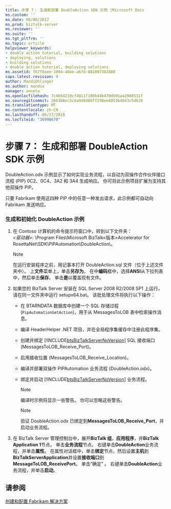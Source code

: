 ```yaml
---
title: 步骤 7： 生成和部署 DoubleAction SDK 示例 |Microsoft Docs
ms.custom: ''
ms.date: 06/08/2017
ms.prod: biztalk-server
ms.reviewer: ''
ms.suite: ''
ms.tgt_pltfrm: ''
ms.topic: article
helpviewer_keywords:
- double action tutorial, building solutions
- deploying, solutions
- building solutions
- double action tutorial, deploying solutions
ms.assetid: f67f8aee-1004-48ee-a6fd-881097382888
caps.latest.revision: 9
author: MandiOhlinger
ms.author: mandia
manager: anneta
ms.openlocfilehash: 7c4664210cf4911f180b44b470db01aa2948531f
ms.sourcegitcommit: 266308ec5c6a9d8d80ff298ee6051b4843c5d626
ms.translationtype: MT
ms.contentlocale: zh-CN
ms.lasthandoff: 06/27/2018
ms.locfileid: "36998670"
---
```

# <a name="step-7-building-and-deploying-the-doubleaction-sdk-sample"></a>步骤 7： 生成和部署 DoubleAction SDK 示例
DoubleAction.odx 示例显示了如何实现业务流程，以自动为双操作合作伙伴接口流程 (PIP) 0C2、0C4、3A2 和 3A4 生成响应。 你可将此示例项目扩展为支持其他双操作 PIP。  
  
 只要 Fabrikam 使用这四种 PIP 中的任意一种发出请求，此示例都可自动向 Fabrikam 发送响应。  
  
### <a name="to-build-and-initialize-the-doubleaction-sample"></a>生成和初始化 DoubleAction 示例  
  
1. 在 Contoso 计算机的命令提示符窗口中，转到以下文件夹：   
   *\<驱动器\>*: \Program Files\\Microsoft BizTalk\<版本\>Accelerator for RosettaNet\SDK\PIPAutomation\DoubleAction\\。  
  
   > [!NOTE]
   >  在运行安装程序之前，用记事本打开 DoubleAction.sql 文件（位于上述文件夹中）。 上**文件**菜单上，单击**另存为**。 在中**编码**框中，选择**ANSI**从下拉列表中，然后单击**保存**。 单击**是**以覆盖现有文件。  
  
2. 如果您的 BizTalk Server 安装在 SQL Server 2008 R2/2008 SP1 上运行，请在同一文件夹中运行 setupx64.bat。 该批处理文件将执行以下操作：  
  
   - 在 BTARNDATA 数据库中创建一个 SQL 存储过程 (`PipAutomationGetAction`)，用于从 MessagesToLOB 表中检索操作消息。  
  
   - 编译 HeaderHelper .NET 项目，并在全局程序集缓存中注册此程序集。  
  
   - 创建并绑定 [!INCLUDE[btsBizTalkServerNoVersion](../../includes/btsbiztalkservernoversion-md.md)] SQL 接收端口 (MessagesToLOB_Receive_Port)。  
  
   - 启用接收位置 (MessagesToLOB_Receive_Location)。  
  
   - 编译并部署双操作 PIPAutomation 业务流程 (DoubleAction.odx)。  
  
   - 绑定并启动 [!INCLUDE[btsBizTalkServerNoVersion](../../includes/btsbiztalkservernoversion-md.md)] 业务流程。  
  
     > [!NOTE]
     >  编译时示例将显示一些警告。 你可以忽略这些警告。  
  
     > [!NOTE]
     >  验证 DoubleAction.odx 已绑定到**MessagesToLOB_Receive_Port**，并启动业务流程。  
  
3. 在 BizTalk Server 管理控制台中，展开**BizTalk 组**，**应用程序**，并**BizTalk Application 1**节点。 单击**业务流程**节点。 右键单击**DoubleAction**业务流程，并单击**属性**。 在属性对话框中，单击**绑定**节点，然后设置**主机**到**BizTalkServerApplication**并设置**接收端口**到**MessageToLOB_ReceivePort**。 单击“确定” 。 右键单击**DoubleAction**业务流程，并单击**启动**。  
  
## <a name="see-also"></a>请参阅  
 [创建和配置 Fabrikam 解决方案](../../adapters-and-accelerators/accelerator-rosettanet/creating-and-configuring-the-fabrikam-solution.md)